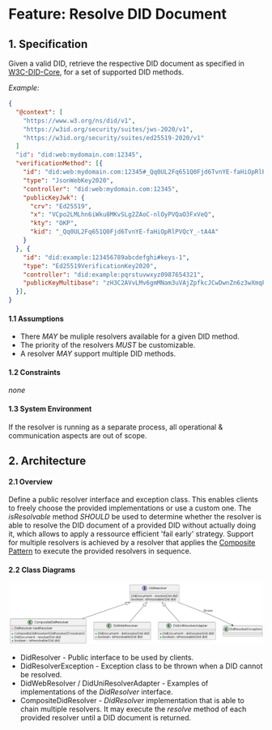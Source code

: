 # Feature: Resolve DID Document

## 1. Specification

Given a valid DID, retrieve the respective DID document as specified in [W3C-DID-Core](https://www.w3.org/TR/did-core/), for a set of supported DID methods.

*Example:*
```json
{
  "@context": [
    "https://www.w3.org/ns/did/v1",
    "https://w3id.org/security/suites/jws-2020/v1",
    "https://w3id.org/security/suites/ed25519-2020/v1"
  ]
  "id": "did:web:mydomain.com:12345",
  "verificationMethod": [{
    "id": "did:web:mydomain.com:12345#_Qq0UL2Fq651Q0Fjd6TvnYE-faHiOpRlPVQcY_-tA4A",
    "type": "JsonWebKey2020", 
    "controller": "did:web:mydomain.com:12345",
    "publicKeyJwk": {
      "crv": "Ed25519", 
      "x": "VCpo2LMLhn6iWku8MKvSLg2ZAoC-nlOyPVQaO3FxVeQ", 
      "kty": "OKP", 
      "kid": "_Qq0UL2Fq651Q0Fjd6TvnYE-faHiOpRlPVQcY_-tA4A" 
    }
  }, {
    "id": "did:example:123456789abcdefghi#keys-1",
    "type": "Ed25519VerificationKey2020", 
    "controller": "did:example:pqrstuvwxyz0987654321",
    "publicKeyMultibase": "zH3C2AVvLMv6gmMNam3uVAjZpfkcJCwDwnZn6z3wXmqPV"
  }],
}
```

#### 1.1 Assumptions
* There *MAY* be muliple resolvers available for a given DID method.
* The priority of the resolvers *MUST* be customizable.
* A resolver *MAY* support multiple DID methods.

#### 1.2 Constraints
*none*

#### 1.3 System Environment
If the resolver is running as a separate process, all operational & communication aspects are out of scope.

## 2. Architecture

#### 2.1 Overview
Define a public resolver interface and exception class. This enables clients to freely choose the provided implementations or use a custom one.
The *isResolvable* method *SHOULD* be used to determine whether the resolver is able to resolve the DID document of a provided DID without actually doing it, which allows to apply a ressource efficient 'fail early' strategy.
Support for multiple resolvers is achieved by a resolver that applies the [Composite Pattern](https://en.wikipedia.org/wiki/Composite_pattern) to execute the provided resolvers in sequence.

#### 2.2 Class Diagrams
![ResolveDidDoc.png](images/ResolveDidDoc.png)

* DidResolver - Public interface to be used by clients.
* DidResolverException - Exception class to be thrown when a DID cannot be resolved.
* DidWebResolver / DidUniResolverAdapter - Examples of implementations of the *DidResolver* interface.
* CompositeDidResolver - *DidResolver* implementation that is able to chain multiple resolvers. It may execute the *resolve* method of each provided resolver until a  DID document is returned.
